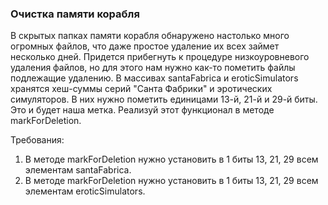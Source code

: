 
### Очистка памяти корабля

В скрытых папках памяти корабля обнаружено настолько много огромных файлов, что даже простое удаление их всех займет несколько дней.
Придется прибегнуть к процедуре низкоуровневого удаления файлов, но для этого нам нужно как-то пометить файлы подлежащие удалению.
В массивах santaFabrica и eroticSimulators хранятся хеш-суммы серий &quot;Санта Фабрики&quot; и эротических симуляторов.
В них нужно пометить единицами 13-й, 21-й и 29-й биты. Это и будет наша метка.
Реализуй этот функционал в методе markForDeletion.


Требования:
1.	В методе markForDeletion нужно установить в 1 биты 13, 21, 29 всем элементам santaFabrica.
2.	В методе markForDeletion нужно установить в 1 биты 13, 21, 29 всем элементам eroticSimulators.


